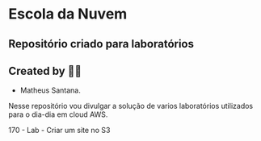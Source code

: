 # Escola da Nuvem

## Repositório criado para laboratórios 

## Created by :raising_hand_woman:

- Matheus Santana.

Nesse repositório vou divulgar a solução de varios laboratórios utilizados para o dia-dia em cloud AWS.

170 - Lab - Criar um site no S3 
